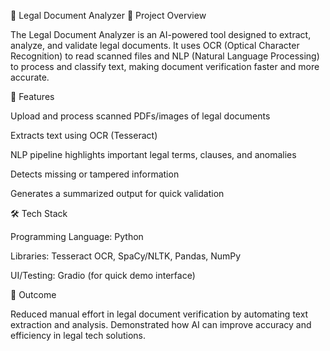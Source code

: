 📝 Legal Document Analyzer
📌 Project Overview

The Legal Document Analyzer is an AI-powered tool designed to extract, analyze, and validate legal documents. It uses OCR (Optical Character Recognition) to read scanned files and NLP (Natural Language Processing) to process and classify text, making document verification faster and more accurate.

🚀 Features

Upload and process scanned PDFs/images of legal documents

Extracts text using OCR (Tesseract)

NLP pipeline highlights important legal terms, clauses, and anomalies

Detects missing or tampered information

Generates a summarized output for quick validation

🛠 Tech Stack

Programming Language: Python

Libraries: Tesseract OCR, SpaCy/NLTK, Pandas, NumPy

UI/Testing: Gradio (for quick demo interface)

🎯 Outcome

Reduced manual effort in legal document verification by automating text extraction and analysis. Demonstrated how AI can improve accuracy and efficiency in legal tech solutions.
